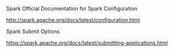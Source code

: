 Spark Official Documentation for Spark Configuration

http://spark.apache.org/docs/latest/configuration.html

Spark Submit Options

https://spark.apache.org/docs/latest/submitting-applications.html

